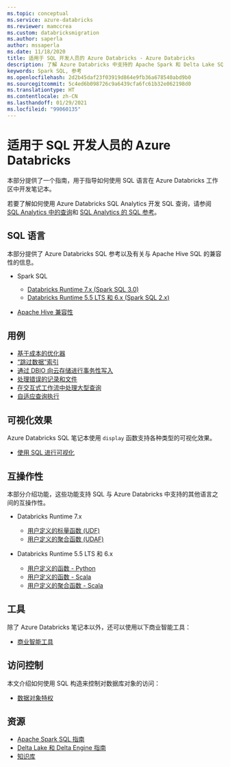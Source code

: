```yaml
---
ms.topic: conceptual
ms.service: azure-databricks
ms.reviewer: mamccrea
ms.custom: databricksmigration
ms.author: saperla
author: mssaperla
ms.date: 11/18/2020
title: 适用于 SQL 开发人员的 Azure Databricks - Azure Databricks
description: 了解 Azure Databricks 中支持的 Apache Spark 和 Delta Lake SQL 语言构造及其示例用例。
keywords: Spark SQL, 参考
ms.openlocfilehash: 2d2b45daf23f03919d864e9fb36a678540abd9b0
ms.sourcegitcommit: 5c4ed6b098726c9a6439cfa6fc61b32e062198d0
ms.translationtype: HT
ms.contentlocale: zh-CN
ms.lasthandoff: 01/29/2021
ms.locfileid: "99060135"
---
```

# <a name="azure-databricks-for-sql-developers"></a>适用于 SQL 开发人员的 Azure Databricks

本部分提供了一个指南，用于指导如何使用 SQL 语言在 Azure Databricks 工作区中开发笔记本。

若要了解如何使用 Azure Databricks SQL Analytics 开发 SQL 查询，请参阅 [SQL Analytics 中的查询](../../../sql/user/queries/index.md)和 [SQL Analytics 的 SQL 参考](../../../sql/language-manual/index.md)。

## <a name="sql-language"></a><a id="spark-sql-lang-manual"> </a><a id="sql-language"> </a>SQL 语言

本部分提供了 Azure Databricks SQL 参考以及有关与 Apache Hive SQL 的兼容性的信息。

* Spark SQL

  * [Databricks Runtime 7.x (Spark SQL 3.0)](language-manual/index.md)
  * [Databricks Runtime 5.5 LTS 和 6.x (Spark SQL 2.x)](../../2.x/spark-sql/language-manual/index.md)

* [Apache Hive 兼容性](compatibility/hive.md)

## <a name="use-cases"></a><a id="spark-sql-examples"> </a><a id="use-cases"> </a>用例

* [基于成本的优化器](cbo.md)
* [“跳过数据”索引](dataskipping-index.md)
* [通过 DBIO 向云存储进行事务性写入](dbio-commit.md)
* [处理错误的记录和文件](handling-bad-records.md)
* [在交互式工作流中处理大型查询](query-watchdog.md)
* [自适应查询执行](aqe.md)

## <a name="visualizations"></a>可视化效果

Azure Databricks SQL 笔记本使用 ``display`` 函数支持各种类型的可视化效果。

* [使用 SQL 进行可视化](../../../notebooks/visualizations/index.md#visualizations-in-sql)

## <a name="interoperability"></a>互操作性

本部分介绍功能，这些功能支持 SQL 与 Azure Databricks 中支持的其他语言之间的互操作性。

* Databricks Runtime 7.x
  * [用户定义的标量函数 (UDF)](language-manual/sql-ref-functions-udf-scalar.md)
  * [用户定义的聚合函数 (UDAF)](language-manual/sql-ref-functions-udf-aggregate.md)
* Databricks Runtime 5.5 LTS 和 6.x

  * [用户定义的函数 - Python](udf-python.md)
  * [用户定义的函数 - Scala](udf-scala.md)
  * [用户定义的聚合函数 - Scala](udaf-scala.md)

## <a name="tools"></a>工具

除了 Azure Databricks 笔记本以外，还可以使用以下商业智能工具：

* [商业智能工具](../../../integrations/bi/index.md)

## <a name="access-control"></a>访问控制

本文介绍如何使用 SQL 构造来控制对数据库对象的访问：

* [数据对象特权](../../../security/access-control/table-acls/object-privileges.md)

## <a name="resources"></a>资源

* [Apache Spark SQL 指南](https://spark.apache.org/docs/latest/sql-programming-guide.html)
* [Delta Lake 和 Delta Engine 指南](../../../delta/index.md)
* [知识库](https://docs.microsoft.com/azure/databricks/kb/sql/)
